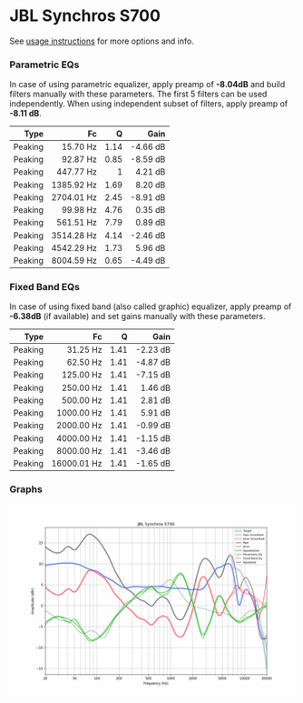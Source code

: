 # JBL Synchros S700
See [usage instructions](https://github.com/jaakkopasanen/AutoEq#usage) for more options and info.

### Parametric EQs
In case of using parametric equalizer, apply preamp of **-8.04dB** and build filters manually
with these parameters. The first 5 filters can be used independently.
When using independent subset of filters, apply preamp of **-8.11 dB**.

| Type    | Fc         |    Q | Gain     |
|--------:|-----------:|-----:|---------:|
| Peaking | 15.70 Hz   | 1.14 | -4.66 dB |
| Peaking | 92.87 Hz   | 0.85 | -8.59 dB |
| Peaking | 447.77 Hz  | 1    | 4.21 dB  |
| Peaking | 1385.92 Hz | 1.69 | 8.20 dB  |
| Peaking | 2704.01 Hz | 2.45 | -8.91 dB |
| Peaking | 99.98 Hz   | 4.76 | 0.35 dB  |
| Peaking | 561.51 Hz  | 7.79 | 0.89 dB  |
| Peaking | 3514.28 Hz | 4.14 | -2.46 dB |
| Peaking | 4542.29 Hz | 1.73 | 5.96 dB  |
| Peaking | 8004.59 Hz | 0.65 | -4.49 dB |

### Fixed Band EQs
In case of using fixed band (also called graphic) equalizer, apply preamp of **-6.38dB**
(if available) and set gains manually with these parameters.

| Type    | Fc          |    Q | Gain     |
|--------:|------------:|-----:|---------:|
| Peaking | 31.25 Hz    | 1.41 | -2.23 dB |
| Peaking | 62.50 Hz    | 1.41 | -4.87 dB |
| Peaking | 125.00 Hz   | 1.41 | -7.15 dB |
| Peaking | 250.00 Hz   | 1.41 | 1.46 dB  |
| Peaking | 500.00 Hz   | 1.41 | 2.81 dB  |
| Peaking | 1000.00 Hz  | 1.41 | 5.91 dB  |
| Peaking | 2000.00 Hz  | 1.41 | -0.99 dB |
| Peaking | 4000.00 Hz  | 1.41 | -1.15 dB |
| Peaking | 8000.00 Hz  | 1.41 | -3.46 dB |
| Peaking | 16000.01 Hz | 1.41 | -1.65 dB |

### Graphs
![](./JBL%20Synchros%20S700.png)